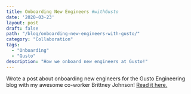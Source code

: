 ```yaml
---
title: Onboarding New Engineers #withGusto
date: '2020-03-23'
layout: post
draft: false
path: "/blog/onboarding-new-engineers-with-gusto/"
category: "Collaboration"
tags:
  - "Onboarding"
  - "Gusto"
description: "How we onboard new engineers at Gusto!"
---
```


Wrote a post about onboarding new engineers for the Gusto Engineering blog with my awesome co-worker Brittney Johnson! <a href="https://engineering.gusto.com/onboards-new-engineers-withgusto/" target="_blank">Read it here.<a>
